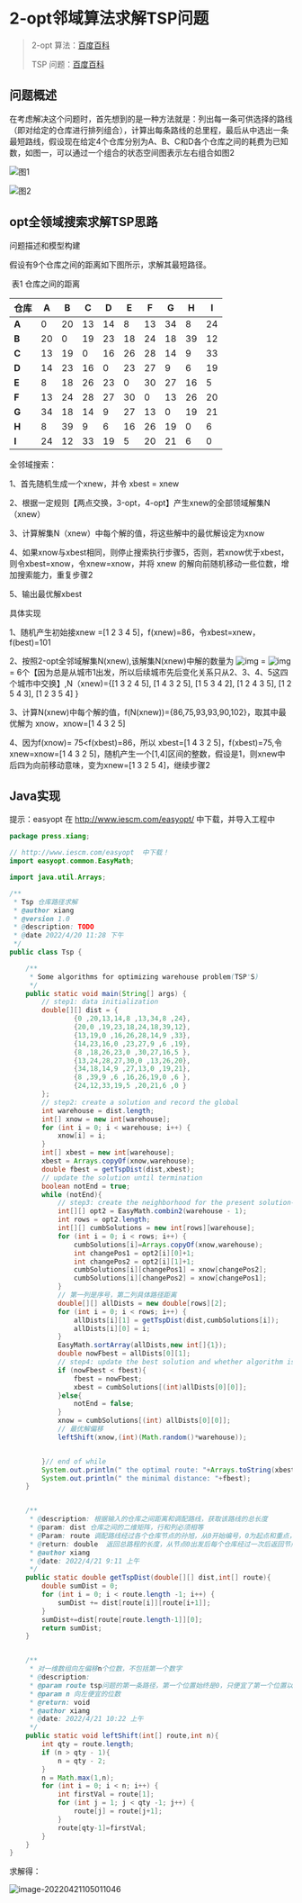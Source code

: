# 2-opt邻域算法求解TSP问题

> 2-opt 算法：[百度百科](https://baike.baidu.com/item/2-opt/7766797)
>
> TSP 问题：[百度百科](https://baike.baidu.com/item/TSP%E9%97%AE%E9%A2%98)

## 问题概述

在考虑解决这个问题时，首先想到的是一种方法就是：列出每一条可供选择的路线（即对给定的仓库进行排列组合），计算出每条路线的总里程，最后从中选出一条最短路线，假设现在给定4个仓库分别为A、B、C和D各个仓库之间的耗费为已知数，如图一，可以通过一个组合的状态空间图表示左右组合如图2

![图1](https://xiang-1305498579.cos.ap-beijing.myqcloud.com/blog/images/202204211052540.png)

![图2](https://xiang-1305498579.cos.ap-beijing.myqcloud.com/blog/images/202204211052528.png)



## opt全领域搜索求解TSP思路

问题描述和模型构建

假设有9个仓库之间的距离如下图所示，求解其最短路径。

​                            表1 仓库之间的距离

| **仓库** | **A** | **B** | **C** | **D** | **E** | **F** | **G** | **H** | **I** |
| -------- | ----- | ----- | ----- | ----- | ----- | ----- | ----- | ----- | ----- |
| **A**    | 0     | 20    | 13    | 14    | 8     | 13    | 34    | 8     | 24    |
| **B**    | 20    | 0     | 19    | 23    | 18    | 24    | 18    | 39    | 12    |
| **C**    | 13    | 19    | 0     | 16    | 26    | 28    | 14    | 9     | 33    |
| **D**    | 14    | 23    | 16    | 0     | 23    | 27    | 9     | 6     | 19    |
| **E**    | 8     | 18    | 26    | 23    | 0     | 30    | 27    | 16    | 5     |
| **F**    | 13    | 24    | 28    | 27    | 30    | 0     | 13    | 26    | 20    |
| **G**    | 34    | 18    | 14    | 9     | 27    | 13    | 0     | 19    | 21    |
| **H**    | 8     | 39    | 9     | 6     | 16    | 26    | 19    | 0     | 6     |
| **I**    | 24    | 12    | 33    | 19    | 5     | 20    | 21    | 6     | 0     |

 

 

全邻域搜索：

1、首先随机生成一个xnew，并令 xbest = xnew

2、根据一定规则【两点交换，3-opt，4-opt】产生xnew的全部领域解集N（xnew）

3、计算解集N（xnew）中每个解的值，将这些解中的最优解设定为xnow

4、如果xnow与xbest相同，则停止搜索执行步骤5，否则，若xnow优于xbest，则令xbest=xnow，令xnew=xnow，并将 xnew 的解向前随机移动一些位数，增加搜索能力，重复步骤2

5、输出最优解xbest

 具体实现

1、随机产生初始接xnew =[1 2 3 4 5]，f(xnew)=86，令xbest=xnew，f(best)=101

2、按照2-opt全邻域解集N(xnew),该解集N(xnew)中解的数量为 ![img](https://xiang-1305498579.cos.ap-beijing.myqcloud.com/blog/images/202204211052173.png) = ![img](https://xiang-1305498579.cos.ap-beijing.myqcloud.com/blog/images/202204211052937.png) = 6个【因为总是从城市1出发，所以后续城市先后变化关系只从2、3、4、5这四个城市中交换】,N（xnew)={[1 3 2 4 5], [1 4 3 2 5], [1 5 3 4 2], [1 2 4 3 5], [1 2 5 4 3], [1 2 3 5 4] }

3、计算N(xnew)中每个解的值，f(N(xnew))={86,75,93,93,90,102}，取其中最优解为 xnow，xnow=[1 4 3 2 5]

4、因为f(xnow)= 75<f(xbest)=86，所以 xbest=[1 4 3 2 5]，f(xbest)=75,令xnew=xnow=[1 4 3 2 5]，随机产生一个[1,4]区间的整数，假设是1，则xnew中后四为向前移动意味，变为xnew=[1 3 2 5 4]，继续步骤2

## Java实现

提示：easyopt 在 http://www.iescm.com/easyopt/ 中下载，并导入工程中

```java
package press.xiang;

// http://www.iescm.com/easyopt  中下载！
import easyopt.common.EasyMath;

import java.util.Arrays;

/**
 * Tsp 仓库路径求解
 * @author xiang
 * @version 1.0
 * @description: TODO
 * @date 2022/4/20 11:28 下午
 */
public class Tsp {

    /**
     * Some algorithms for optimizing warehouse problem(TSP'S)
     */
    public static void main(String[] args) {
        // step1: data initialization
        double[][] dist = {
                {0 ,20,13,14,8 ,13,34,8 ,24},
                {20,0 ,19,23,18,24,18,39,12},
                {13,19,0 ,16,26,28,14,9 ,33},
                {14,23,16,0 ,23,27,9 ,6 ,19},
                {8 ,18,26,23,0 ,30,27,16,5 },
                {13,24,28,27,30,0 ,13,26,20},
                {34,18,14,9 ,27,13,0 ,19,21},
                {8 ,39,9 ,6 ,16,26,19,0 ,6 },
                {24,12,33,19,5 ,20,21,6 ,0 }
        };
        // step2: create a solution and record the global
        int warehouse = dist.length;
        int[] xnow = new int[warehouse];
        for (int i = 0; i < warehouse; i++) {
            xnow[i] = i;
        }
        int[] xbest = new int[warehouse];
        xbest = Arrays.copyOf(xnow,warehouse);
        double fbest = getTspDist(dist,xbest);
        // update the solution until termination
        boolean notEnd = true;
        while (notEnd){
            // step3: create the neighborhood for the present solution- [2-opt]
            int[][] opt2 = EasyMath.combin2(warehouse - 1);
            int rows = opt2.length;
            int[][] cumbSolutions = new int[rows][warehouse];
            for (int i = 0; i < rows; i++) {
                cumbSolutions[i]=Arrays.copyOf(xnow,warehouse);
                int changePos1 = opt2[i][0]+1;
                int changePos2 = opt2[i][1]+1;
                cumbSolutions[i][changePos1] = xnow[changePos2];
                cumbSolutions[i][changePos2] = xnow[changePos1];
            }
            // 第一列是序号，第二列具体路径距离
            double[][] allDists = new double[rows][2];
            for (int i = 0; i < rows; i++) {
                allDists[i][1] = getTspDist(dist,cumbSolutions[i]);
                allDists[i][0] = i;
            }
            EasyMath.sortArray(allDists,new int[]{1});
            double nowFbest = allDists[0][1];
            // step4: update the best solution and whether algorithm is terminated
            if (nowFbest < fbest){
                fbest = nowFbest;
                xbest = cumbSolutions[(int)allDists[0][0]];
            }else{
                notEnd = false;
            }
            xnow = cumbSolutions[(int) allDists[0][0]];
            // 最优解偏移
            leftShift(xnow,(int)(Math.random()*warehouse));


        }// end of while
        System.out.println(" the optimal route: "+Arrays.toString(xbest));
        System.out.println(" the minimal distance: "+fbest);
    }


    /**
     * @description: 根据输入的仓库之间距离和调配路线，获取该路线的总长度
     * @param: dist 仓库之间的二维矩阵，行和列必须相等
     * @Param: route 调配路线经过各个仓库节点的孙旭，从0开始编号，0为起点和重点，必须为 route 的每一个值，后续的值不能相同
     * @return: double  返回总路程的长度，从节点0出发后每个仓库经过一次后返回节点0所需要的路径总长度
     * @author xiang
     * @date: 2022/4/21 9:11 上午
     */
    public static double getTspDist(double[][] dist,int[] route){
        double sumDist = 0;
        for (int i = 0; i < route.length -1; i++) {
            sumDist += dist[route[i]][route[i+1]];
        }
        sumDist+=dist[route[route.length-1]][0];
        return sumDist;
    }


    /**
     * 对一维数组向左偏移n个位数，不包括第一个数字
     * @description:
     * @param route tsp问题的第一条路径，第一个位置始终是0，只便宜了第一个位置以外的数字
     * @param n 向左便宜的位数
     * @return: void
     * @author xiang
     * @date: 2022/4/21 10:22 上午
     */
    public static void leftShift(int[] route,int n){
        int qty = route.length;
        if (n > qty - 1){
            n = qty - 2;
        }
        n = Math.max(1,n);
        for (int i = 0; i < n; i++) {
            int firstVal = route[1];
            for (int j = 1; j < qty -1; j++) {
                route[j] = route[j+1];
            }
            route[qty-1]=firstVal;
        }
    }
}
```

求解得：

![image-20220421105011046](https://xiang-1305498579.cos.ap-beijing.myqcloud.com/blog/images/202204211052053.png)